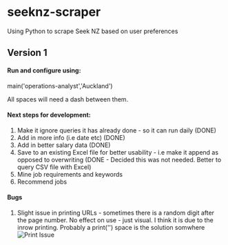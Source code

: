 # seeknz-scraper
Using Python to scrape Seek NZ based on user preferences


## Version 1
#### Run and configure using:
main('operations-analyst','Auckland') 

All spaces will need a dash between them. 


#### Next steps for development:
1. Make it ignore queries it has already done - so it can run daily (DONE)
2. Add in more info (i.e date etc) (DONE)
3. Add in better salary data (DONE)
4. Save to an existing Excel file for better usability - i.e make it append as opposed to overwriting (DONE - Decided this was not needed. Better to query CSV file with Excel)
5. Mine job requirements and keywords
6. Recommend jobs

#### Bugs
1. Slight issue in printing URLs - sometimes there is a random digit after the page number. No effect on use - just visual. I think it is due to the inrow printing. 
   Probably a print('') space is the solution somwhere
![Print Issue](https://drive.google.com/file/d/1aMOE_RYr_VqukHWltLBFX-tA8UJarHbU/view)

